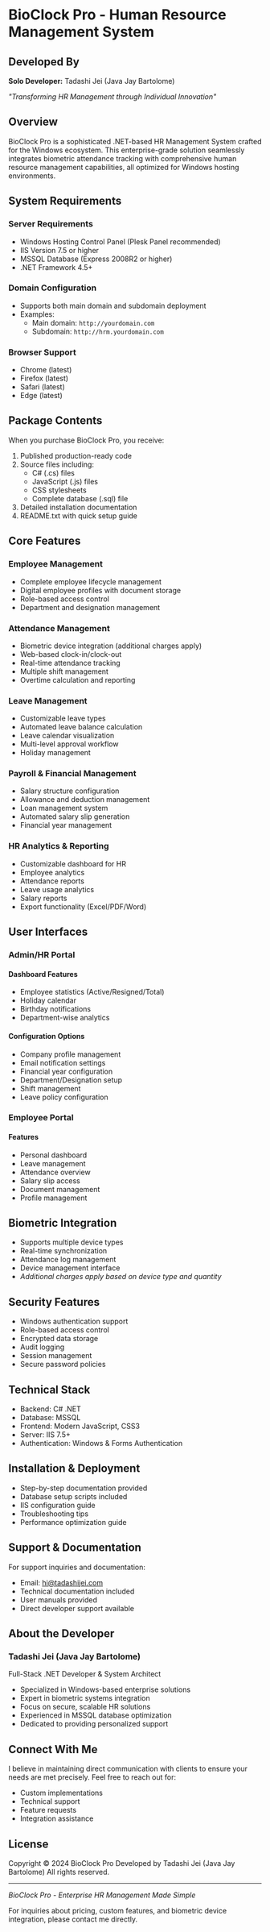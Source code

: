 # BioClock Pro - Human Resource Management System

## Developed By
**Solo Developer:**
Tadashi Jei (Java Jay Bartolome)

*"Transforming HR Management through Individual Innovation"*

## Overview
BioClock Pro is a sophisticated .NET-based HR Management System crafted for the Windows ecosystem. This enterprise-grade solution seamlessly integrates biometric attendance tracking with comprehensive human resource management capabilities, all optimized for Windows hosting environments.

## System Requirements

### Server Requirements
- Windows Hosting Control Panel (Plesk Panel recommended)
- IIS Version 7.5 or higher
- MSSQL Database (Express 2008R2 or higher)
- .NET Framework 4.5+

### Domain Configuration
- Supports both main domain and subdomain deployment
- Examples:
  - Main domain: `http://yourdomain.com`
  - Subdomain: `http://hrm.yourdomain.com`

### Browser Support
- Chrome (latest)
- Firefox (latest)
- Safari (latest)
- Edge (latest)

## Package Contents
When you purchase BioClock Pro, you receive:
1. Published production-ready code
2. Source files including:
   - C# (.cs) files
   - JavaScript (.js) files
   - CSS stylesheets
   - Complete database (.sql) file
3. Detailed installation documentation
4. README.txt with quick setup guide

## Core Features

### Employee Management
- Complete employee lifecycle management
- Digital employee profiles with document storage
- Role-based access control
- Department and designation management

### Attendance Management
- Biometric device integration (additional charges apply)
- Web-based clock-in/clock-out
- Real-time attendance tracking
- Multiple shift management
- Overtime calculation and reporting

### Leave Management
- Customizable leave types
- Automated leave balance calculation
- Leave calendar visualization
- Multi-level approval workflow
- Holiday management

### Payroll & Financial Management
- Salary structure configuration
- Allowance and deduction management
- Loan management system
- Automated salary slip generation
- Financial year management

### HR Analytics & Reporting
- Customizable dashboard for HR
- Employee analytics
- Attendance reports
- Leave usage analytics
- Salary reports
- Export functionality (Excel/PDF/Word)

## User Interfaces

### Admin/HR Portal
#### Dashboard Features
- Employee statistics (Active/Resigned/Total)
- Holiday calendar
- Birthday notifications
- Department-wise analytics

#### Configuration Options
- Company profile management
- Email notification settings
- Financial year configuration
- Department/Designation setup
- Shift management
- Leave policy configuration

### Employee Portal
#### Features
- Personal dashboard
- Leave management
- Attendance overview
- Salary slip access
- Document management
- Profile management

## Biometric Integration
- Supports multiple device types
- Real-time synchronization
- Attendance log management
- Device management interface
- *Additional charges apply based on device type and quantity*

## Security Features
- Windows authentication support
- Role-based access control
- Encrypted data storage
- Audit logging
- Session management
- Secure password policies

## Technical Stack
- Backend: C# .NET
- Database: MSSQL
- Frontend: Modern JavaScript, CSS3
- Server: IIS 7.5+
- Authentication: Windows & Forms Authentication

## Installation & Deployment
- Step-by-step documentation provided
- Database setup scripts included
- IIS configuration guide
- Troubleshooting tips
- Performance optimization guide

## Support & Documentation
For support inquiries and documentation:
- Email: hi@tadashijei.com
- Technical documentation included
- User manuals provided
- Direct developer support available

## About the Developer

### Tadashi Jei (Java Jay Bartolome)
Full-Stack .NET Developer & System Architect
- Specialized in Windows-based enterprise solutions
- Expert in biometric systems integration
- Focus on secure, scalable HR solutions
- Experienced in MSSQL database optimization
- Dedicated to providing personalized support

## Connect With Me
I believe in maintaining direct communication with clients to ensure your needs are met precisely. Feel free to reach out for:
- Custom implementations
- Technical support
- Feature requests
- Integration assistance

## License
Copyright © 2024 BioClock Pro
Developed by Tadashi Jei (Java Jay Bartolome)
All rights reserved.

---
*BioClock Pro - Enterprise HR Management Made Simple*

For inquiries about pricing, custom features, and biometric device integration, please contact me directly.
